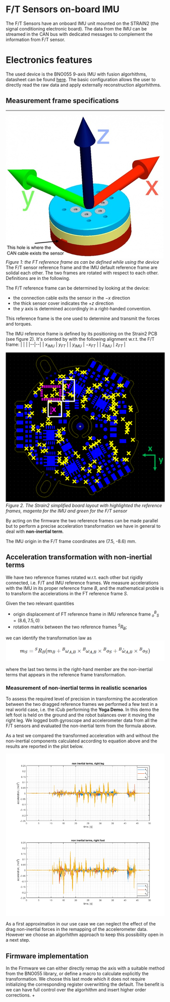 # F/T Sensors on-board IMU
The F/T Sensors have an onboard IMU unit mounted on the STRAIN2 (the signal conditioning electronic board). 
The data from the IMU can be streamed in the CAN bus with dedicated messages to complement the information from F/T sensor.
# Electronics features

The used device is the BNO055 9-axis IMU with fusion algorhithms, datasheet can be found [here](https://www.bosch-sensortec.com/media/boschsensortec/downloads/datasheets/bst-bno055-ds000.pdf). 
The basic configuration allows the user to directly read the raw data and apply externally reconstruction algorhithms.


## Measurement frame specifications
----
![F/T Sensor Frame](./img/ft-frame.png)
*Figure 1: the FT reference frame as can be defined while using the device*
The F/T sensor reference frame and the IMU default reference frame are solidal each other. The two frames are rotated with respect to each other. Definitions are in the following.

The F/T reference frame can be determined by looking at the device:
- the connection cable exits the sensor in the $-x$ direction 
- the thick sensor cover indicates the $+z$ direction
- the $y$ axis is determined accordingly in a right-handed convention.

This reference frame is the one used to determine and transmit the forces and torques. 

The IMU reference frame is defined by its positioning on the Strain2 PCB (see figure 2). It's oriented by with the following alignment w.r.t. the F/T frame:
|  |  |
|--|--|
| $x_{IMU}$ | $y_{FT}$  |
| $y_{IMU}$ | $-x_{FT}$ |
| $z_{IMU}$ | $z_{FT}$  |

![strain2](./img/strain.PNG)
*Figure 2. The Strain2 simplified board layout with highlighted the reference frames, magenta for the IMU and green for the F/T sensor*

By acting on the firmware the two reference frames can be made parallel but to perform a precise acceleration transformation we have in general to deal with **non-inertial term**.

The IMU origin in the F/T frame coordinates are (7.5, -8.6) mm.

## Acceleration transformation with non-inertial terms

We have two reference frames rotated w.r.t. each other but rigidly connected, i.e. F/T and IMU reference frames.
We measure accelerations with the IMU in its proper reference frame *B*, and the mathematical proble is to transform the accelerations in the FT reference frame *S*.

Given the two relevant quantities
- origin displacement of FT reference frame in IMU reference frame ${}^B_o_S = (8.6, 7.5, 0)$
- rotation matrix between the two reference frames ${}^SR_B$; 

we can identify the transformation law as 
![acceltransform](./img/acceltransform.png)

where the last two terms in the right-hand member are the non-inertial terms that appears in the reference frame transformation. 

### Measurement of non-inertial terms in realistic scenarios

To assess the required level of precision in transforming the acceleration between the two dragged reference frames we performed a few test in a real world case, i.e. 
the iCub performing the **Yoga Demo**. In this demo the left foot is held on the ground and the robot balances over it moving the right leg. 
We logged both gyroscope and accelerometer data from all the F/T sensors and evaluated the non-inertial term from the formula above.

As a test we compared the transformed acceleration with and without the non-inertial components calculated according to equation above and the results are reported in the plot below.

![yogademo_accel](./img/noninertialterms_yogademo_rightlegandfoot.png)

 As a first approximation in our use case we can neglect the effect of the drag non-inertial forces in the remapping of the accelerometer data. 
 However we choose an algorhithm approach to keep this possibility open in a next step.


## Firmware implementation


In the Firmware we can either directly remap the axis with a suitable method from the BNO055 library, or define a macro to calculate explicitly the transformation. 
We choose this last mode which it does not require initializing the corresponding register overwritting the default. The benefit is we can have full control over the algorhithm and insert
higher order corrections. 
+


